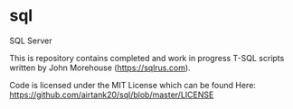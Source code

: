 # sql
SQL Server 

This is repository contains completed and work in progress T-SQL scripts written by John Morehouse (https://sqlrus.com).

Code is licensed under the MIT License which can be found Here: https://github.com/airtank20/sql/blob/master/LICENSE

